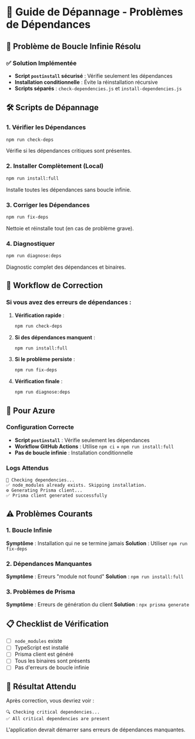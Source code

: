 # 🔧 Guide de Dépannage - Problèmes de Dépendances

## 🚨 Problème de Boucle Infinie Résolu

### ✅ Solution Implémentée
- **Script `postinstall` sécurisé** : Vérifie seulement les dépendances
- **Installation conditionnelle** : Évite la réinstallation récursive
- **Scripts séparés** : `check-dependencies.js` et `install-dependencies.js`

## 🛠️ Scripts de Dépannage

### 1. Vérifier les Dépendances
```bash
npm run check-deps
```
Vérifie si les dépendances critiques sont présentes.

### 2. Installer Complètement (Local)
```bash
npm run install:full
```
Installe toutes les dépendances sans boucle infinie.

### 3. Corriger les Dépendances
```bash
npm run fix-deps
```
Nettoie et réinstalle tout (en cas de problème grave).

### 4. Diagnostiquer
```bash
npm run diagnose:deps
```
Diagnostic complet des dépendances et binaires.

## 🔄 Workflow de Correction

### Si vous avez des erreurs de dépendances :

1. **Vérification rapide** :
   ```bash
   npm run check-deps
   ```

2. **Si des dépendances manquent** :
   ```bash
   npm run install:full
   ```

3. **Si le problème persiste** :
   ```bash
   npm run fix-deps
   ```

4. **Vérification finale** :
   ```bash
   npm run diagnose:deps
   ```

## 🚀 Pour Azure

### Configuration Correcte
- **Script `postinstall`** : Vérifie seulement les dépendances
- **Workflow GitHub Actions** : Utilise `npm ci` + `npm run install:full`
- **Pas de boucle infinie** : Installation conditionnelle

### Logs Attendus
```
🔧 Checking dependencies...
✅ node_modules already exists. Skipping installation.
⚙️ Generating Prisma client...
✅ Prisma client generated successfully
```

## ⚠️ Problèmes Courants

### 1. Boucle Infinie
**Symptôme** : Installation qui ne se termine jamais
**Solution** : Utiliser `npm run fix-deps`

### 2. Dépendances Manquantes
**Symptôme** : Erreurs "module not found"
**Solution** : `npm run install:full`

### 3. Problèmes de Prisma
**Symptôme** : Erreurs de génération du client
**Solution** : `npx prisma generate`

## 📋 Checklist de Vérification

- [ ] `node_modules` existe
- [ ] TypeScript est installé
- [ ] Prisma client est généré
- [ ] Tous les binaires sont présents
- [ ] Pas d'erreurs de boucle infinie

## 🎯 Résultat Attendu

Après correction, vous devriez voir :
```
🔍 Checking critical dependencies...
✅ All critical dependencies are present
```

L'application devrait démarrer sans erreurs de dépendances manquantes. 